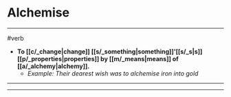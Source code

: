 # Alchemise
---
#verb
- **To [[c/_change|change]] [[s/_something|something]]'[[s/_s|s]] [[p/_properties|properties]] by [[m/_means|means]] of [[a/_alchemy|alchemy]].**
	- _Example: Their dearest wish was to alchemise iron into gold_
---
---
